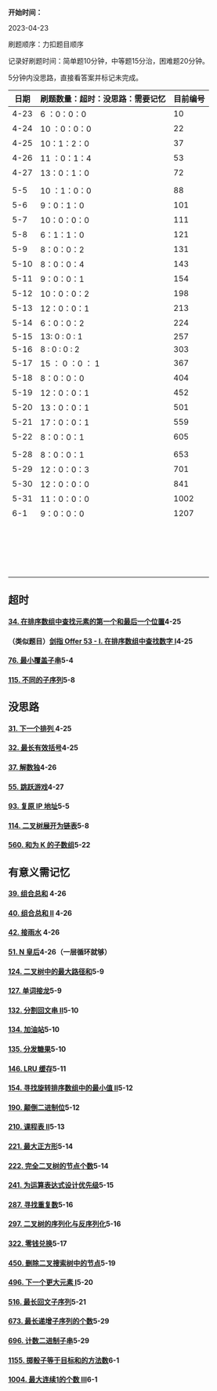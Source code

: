 **开始时间：**

2023-04-23

刷题顺序：力扣题目顺序

记录好刷题时间：简单题10分钟，中等题15分治，困难题20分钟。

5分钟内没思路，直接看答案并标记未完成。



| 日期 | 刷题数量：超时：没思路：需要记忆 | 目前编号 |
| ---- | -------------------------------- | -------- |
| 4-23 | 6  ：0：0：0                     | 10       |
| 4-24 | 10 ：0：0：0                     | 22       |
| 4-25 | 10：1：2：0                      | 37       |
| 4-26 | 11 ：0：1：4                     | 53       |
| 4-27 | 13：0：1：0                      | 72       |
|      |                                  |          |
| 5-5  | 10 ：1：0：0                     | 88       |
| 5-6  | 9：0：1：0                       | 101      |
| 5-7  | 10：0：0：0                      | 111      |
| 5-8  | 6：1：1：0                       | 121      |
| 5-9  | 8：0：0：2                       | 131      |
| 5-10 | 8：0：0：4                       | 143      |
| 5-11 | 9：0：0：1                       | 154      |
| 5-12 | 10：0：0：2                      | 198      |
| 5-13 | 12：0：0：1                      | 213      |
| 5-14 | 6：0：0：2                       | 224      |
| 5-15 | 13: 0 : 0 : 1                    | 257      |
| 5-16 | 8  :  0  :  0  :  2              | 303      |
| 5-17 | 15 ： 0 ：0 ： 1                 | 367      |
| 5-18 | 8：0：0：0                       | 404      |
| 5-19 | 12：0：0：1                      | 452      |
| 5-20 | 13：0：0：1                      | 501      |
| 5-21 | 17：0：0：1                      | 559      |
| 5-22 | 8：0：0：1                       | 605      |
|      |                                  |          |
| 5-28 | 8：0：0：1                       | 653      |
| 5-29 | 12：0：0：3                      | 701      |
| 5-30 | 12：0：0：0                      | 841      |
| 5-31 | 11：0：0：0                      | 1002     |
| 6-1  | 9：0：0：0                       | 1207     |
|      |                                  |          |
|      |                                  |          |
|      |                                  |          |
|      |                                  |          |
|      |                                  |          |
|      |                                  |          |
|      |                                  |          |
|      |                                  |          |
|      |                                  |          |
|      |                                  |          |
|      |                                  |          |
|      |                                  |          |
|      |                                  |          |
|      |                                  |          |
|      |                                  |          |
|      |                                  |          |
|      |                                  |          |
|      |                                  |          |
|      |                                  |          |





## 超时

#### [34. 在排序数组中查找元素的第一个和最后一个位置](https://leetcode.cn/problems/find-first-and-last-position-of-element-in-sorted-array/)4-25

#### （类似题目）[剑指 Offer 53 - I. 在排序数组中查找数字 I](https://leetcode.cn/problems/zai-pai-xu-shu-zu-zhong-cha-zhao-shu-zi-lcof/)4-25

#### [76. 最小覆盖子串](https://leetcode.cn/problems/minimum-window-substring/)5-4

#### [115. 不同的子序列](https://leetcode.cn/problems/distinct-subsequences/)5-8

## 没思路

#### [31. 下一个排列 ](https://leetcode.cn/problems/next-permutation/)4-25

#### [32. 最长有效括号](https://leetcode.cn/problems/longest-valid-parentheses/)4-25

#### [37. 解数独](https://leetcode.cn/problems/sudoku-solver/)4-26

#### [55. 跳跃游戏](https://leetcode.cn/problems/jump-game/)4-27

#### [93. 复原 IP 地址](https://leetcode.cn/problems/restore-ip-addresses/)5-5

#### [114. 二叉树展开为链表](https://leetcode.cn/problems/flatten-binary-tree-to-linked-list/)5-8

#### [560. 和为 K 的子数组](https://leetcode.cn/problems/subarray-sum-equals-k/)5-22

## 有意义需记忆

#### [39. 组合总和](https://leetcode.cn/problems/combination-sum/) 4-26

#### [40. 组合总和 II](https://leetcode.cn/problems/combination-sum-ii/) 4-26

#### [42. 接雨水](https://leetcode.cn/problems/trapping-rain-water/) 4-26

#### [51. N 皇后](https://leetcode.cn/problems/n-queens/)4-26（一层循环就够）

#### [124. 二叉树中的最大路径和](https://leetcode.cn/problems/binary-tree-maximum-path-sum/)5-9

#### [127. 单词接龙](https://leetcode.cn/problems/word-ladder/)5-9

#### [132. 分割回文串 II](https://leetcode.cn/problems/palindrome-partitioning-ii/)5-10

#### [134. 加油站](https://leetcode.cn/problems/gas-station/)5-10

#### [135. 分发糖果](https://leetcode.cn/problems/candy/)5-10

#### [146. LRU 缓存](https://leetcode.cn/problems/lru-cache/)5-11

#### [154. 寻找旋转排序数组中的最小值 II](https://leetcode.cn/problems/find-minimum-in-rotated-sorted-array-ii/)5-12

#### [190. 颠倒二进制位](https://leetcode.cn/problems/reverse-bits/)5-12

#### [210. 课程表 II](https://leetcode.cn/problems/course-schedule-ii/)5-13

#### [221. 最大正方形](https://leetcode.cn/problems/maximal-square/)5-14

#### [222. 完全二叉树的节点个数](https://leetcode.cn/problems/count-complete-tree-nodes/)5-14

#### [241. 为运算表达式设计优先级](https://leetcode.cn/problems/different-ways-to-add-parentheses/)5-15

#### [287. 寻找重复数](https://leetcode.cn/problems/find-the-duplicate-number/)5-16

#### [297. 二叉树的序列化与反序列化](https://leetcode.cn/problems/serialize-and-deserialize-binary-tree/)5-16

#### [322. 零钱兑换](https://leetcode.cn/problems/coin-change/)5-17

#### [450. 删除二叉搜索树中的节点](https://leetcode.cn/problems/delete-node-in-a-bst/)5-19

#### [496. 下一个更大元素 I](https://leetcode.cn/problems/next-greater-element-i/)5-20

#### [516. 最长回文子序列](https://leetcode.cn/problems/longest-palindromic-subsequence/)5-21

#### [673. 最长递增子序列的个数](https://leetcode.cn/problems/number-of-longest-increasing-subsequence/)5-29

#### [696. 计数二进制子串](https://leetcode.cn/problems/count-binary-substrings/)5-29

#### [1155. 掷骰子等于目标和的方法数](https://leetcode.cn/problems/number-of-dice-rolls-with-target-sum/)6-1

#### [1004. 最大连续1的个数 III](https://leetcode.cn/problems/max-consecutive-ones-iii/)6-1
